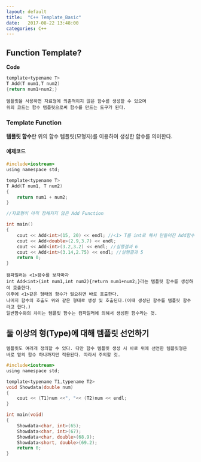 ```yaml
---
layout: default
title:  "C++ Template_Basic"
date:   2017-08-22 13:48:00
categories: C++
---
```



## Function Template?
**Code**
```c
template<typename T>
T Add(T num1,T num2)
{return num1+num2;}
```
~~~
템플릿을 사용하면 자료형에 의존적이지 않은 함수를 생성할 수 있으며
위의 코드는 함수 템플릿으로써 함수를 만드는 도구가 된다.
~~~

### Template Function

**템플릿 함수**란 위의 함수 템플릿(모형자)를 이용하여 생성한 함수를 의미한다.

#### 예제코드
```c
#include<iostream>
using namespace std;

template<typename T>
T Add(T num1, T num2)
{
	return num1 + num2;
}

//자료형이 아직 정해지지 않은 Add Function

int main() 
{
	cout << Add<int>(15, 20) << endl; //<1> T를 int로 해서 만들어진 Add함수를 호출한다.
	cout << Add<double>(2.9,3.7) << endl;
	cout << Add<int>(3.2,3.2) << endl; //실행결과 6
	cout << Add<int>(3.14,2.75) << endl; //실행결과 5
	return 0;
}
```
```
컴파일러는 <1>함수를 보자마자
int Add<int>(int num1,int num2){return num1+num2;}라는 템플릿 함수를 생성하여 호출한다.
이후에 <1>같은 형태의 함수가 필요하면 바로 호출한다.
나머지 함수의 호출도 위와 같은 형태로 생성 및 호출된다.(이때 생성된 함수를 템플릿 함수라고 한다.)
일반함수와의 차이는 템플릿 함수는 컴파일러에 의해서 생성된 함수라는 것.
```

## 둘 이상의 형(Type)에 대해 템플릿 선언하기
```
템플릿도 여러개 정의할 수 있다. 다만 함수 템플릿 생성 시 바로 위에 선언한 템플릿형은
바로 밑의 함수 하나까지만 적용된다. 따라서 주의할 것.
```
```c
#include<iostream>
using namespace std;

template<typename T1,typename T2>
void Showdata(double num) 
{
	cout << (T1)num <<", "<< (T2)num << endl;
}

int main(void) 
{
	Showdata<char, int>(65);
	Showdata<char, int>(67);
	Showdata<char, double>(68.9);
	Showdata<short, double>(69.2);
	return 0;
}
```

